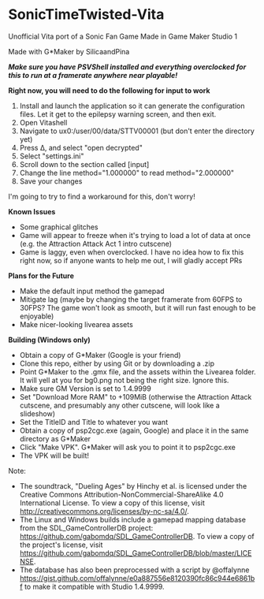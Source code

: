 # SonicTimeTwisted-Vita
Unofficial Vita port of a Sonic Fan Game Made in Game Maker Studio 1

Made with G*Maker by SilicaandPina

***Make sure you have PSVShell installed and everything overclocked for this to run at a framerate anywhere near playable!***

**Right now, you will need to do the following for input to work**
1. Install and launch the application so it can generate the configuration files. Let it get to the epilepsy warning screen, and then exit.
2. Open Vitashell
3. Navigate to ux0:/user/00/data/STTV00001 (but don't enter the directory yet)
4. Press Δ, and select "open decrypted"
5. Select "settings.ini"
6. Scroll down to the section called [input]
7. Change the line method="1.000000" to read method="2.000000"
8. Save your changes

I'm going to try to find a workaround for this, don't worry!

**Known Issues**
- Some graphical glitches
- Game will appear to freeze when it's trying to load a lot of data at once (e.g. the Attraction Attack Act 1 intro cutscene)
- Game is laggy, even when overclocked. I have no idea how to fix this right now, so if anyone wants to help me out, I will gladly accept PRs

**Plans for the Future**
- Make the default input method the gamepad
- Mitigate lag (maybe by changing the target framerate from 60FPS to 30FPS? The game won't look as smooth, but it will run fast enough to be enjoyable)
- Make nicer-looking livearea assets

**Building (Windows only)**
- Obtain a copy of G*Maker (Google is your friend)
- Clone this repo, either by using Git or by downloading a .zip
- Point G*Maker to the .gmx file, and the assets within the Livearea folder. It will yell at you for bg0.png not being the right size. Ignore this.
- Make sure GM Version is set to 1.4.9999
- Set "Download More RAM" to +109MiB (otherwise the Attraction Attack cutscene, and presumably any other cutscene, will look like a slideshow)
- Set the TitleID and Title to whatever you want
- Obtain a copy of psp2cgc.exe (again, Google) and place it in the same directory as G*Maker
- Click "Make VPK". G*Maker will ask you to point it to psp2cgc.exe
- The VPK will be built!

Note:
 - The soundtrack, "Dueling Ages" by Hinchy et al. is licensed under the Creative Commons Attribution-NonCommercial-ShareAlike 4.0 International License. To view a copy of this license, visit http://creativecommons.org/licenses/by-nc-sa/4.0/.
 - The Linux and Windows builds include a gamepad mapping database from the SDL_GameControllerDB project: https://github.com/gabomdq/SDL_GameControllerDB. To view a copy of the project's license, visit https://github.com/gabomdq/SDL_GameControllerDB/blob/master/LICENSE.
 - The database has also been preprocessed with a script by @offalynne https://gist.github.com/offalynne/e0a887556e8120390fc86c944e6861bf to make it compatible with Studio 1.4.9999.

